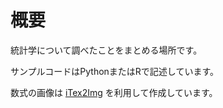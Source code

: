 # 概要

統計学について調べたことをまとめる場所です。

サンプルコードはPythonまたはRで記述しています。

数式の画像は [iTex2Img](http://www.sciweavers.org/free-online-latex-equation-editor) を利用して作成しています。
